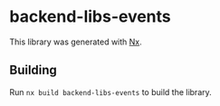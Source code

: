 # backend-libs-events

This library was generated with [Nx](https://nx.dev).

## Building

Run `nx build backend-libs-events` to build the library.
